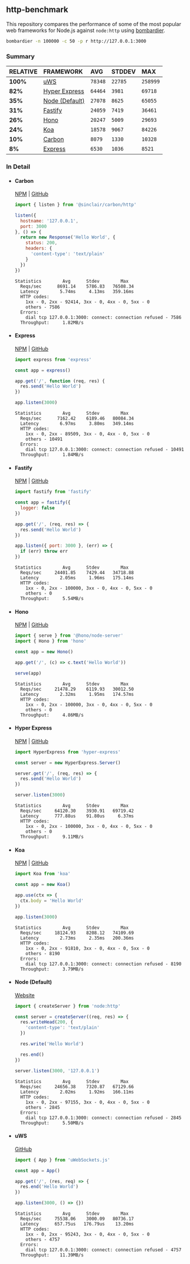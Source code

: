 ## http-benchmark

This repository compares the performance of some of the most popular web frameworks for Node.js against `node:http` using [bombardier](https://github.com/codesenberg/bombardier).

```bash
bombardier -n 100000 -c 50 -p r http://127.0.0.1:3000
```

### Summary

| RELATIVE | FRAMEWORK | AVG | STDDEV | MAX |
| :--- | :--- | :--- | :--- | :--- |
| **100%** | [uWS](#uws) | `78348` | `22785` | `258999` |
| **82%** | [Hyper Express](#hyper-express) | `64464` | `3981` | `69718` |
| **35%** | [Node (Default)](#node-default) | `27078` | `8625` | `65055` |
| **31%** | [Fastify](#fastify) | `24059` | `7419` | `36461` |
| **26%** | [Hono](#hono) | `20247` | `5009` | `29693` |
| **24%** | [Koa](#koa) | `18578` | `9067` | `84226` |
| **10%** | [Carbon](#carbon) | `8079` | `1330` | `10328` |
| **8%** | [Express](#express) | `6530` | `1036` | `8521` |


### In Detail

- #### Carbon
  [NPM](https://npmjs.com/@sinclair/carbon) | [GitHub](https://github.com/sinclairzx81/carbon)
  ```js
  import { listen } from '@sinclair/carbon/http'

  listen({
    hostname: '127.0.0.1',
    port: 3000
  }, () => {
    return new Response('Hello World', {
      status: 200,
      headers: {
        'content-type': 'text/plain'
      }
    })
  })
  ```

  ```
  Statistics        Avg      Stdev        Max
    Reqs/sec      8691.14    5786.83   76508.34
    Latency        5.74ms     4.13ms   359.16ms
    HTTP codes:
      1xx - 0, 2xx - 92414, 3xx - 0, 4xx - 0, 5xx - 0
      others - 7586
    Errors:
      dial tcp 127.0.0.1:3000: connect: connection refused - 7586
    Throughput:     1.82MB/s
  ```

- #### Express
  [NPM](https://npmjs.com/express) | [GitHub](https://github.com/expressjs/express)
  ```js
  import express from 'express'

  const app = express()

  app.get('/', function (req, res) {
    res.send('Hello World')
  })

  app.listen(3000)
  ```

  ```
  Statistics        Avg      Stdev        Max
    Reqs/sec      7162.42    6189.46   80084.34
    Latency        6.97ms     3.80ms   349.14ms
    HTTP codes:
      1xx - 0, 2xx - 89509, 3xx - 0, 4xx - 0, 5xx - 0
      others - 10491
    Errors:
      dial tcp 127.0.0.1:3000: connect: connection refused - 10491
    Throughput:     1.84MB/s
  ```

- #### Fastify
  [NPM](https://npmjs.com/fastify) | [GitHub](https://github.com/fastify/fastify)
  ```js
  import fastify from 'fastify'

  const app = fastify({
    logger: false
  })

  app.get('/', (req, res) => {
    res.send('Hello World')
  })

  app.listen({ port: 3000 }, (err) => {
    if (err) throw err
  })
  ```

  ```
  Statistics        Avg      Stdev        Max
    Reqs/sec     24401.85    7429.44   34718.88
    Latency        2.05ms     1.96ms   175.14ms
    HTTP codes:
      1xx - 0, 2xx - 100000, 3xx - 0, 4xx - 0, 5xx - 0
      others - 0
    Throughput:     5.54MB/s
  ```

- #### Hono
  [NPM](https://npmjs.com/hono) | [GitHub](https://github.com/honojs/hono)
  ```js
  import { serve } from '@hono/node-server'
  import { Hono } from 'hono'

  const app = new Hono()

  app.get('/', (c) => c.text('Hello World'))

  serve(app)
  ```

  ```
  Statistics        Avg      Stdev        Max
    Reqs/sec     21478.29    6119.93   30012.50
    Latency        2.32ms     1.95ms   174.57ms
    HTTP codes:
      1xx - 0, 2xx - 100000, 3xx - 0, 4xx - 0, 5xx - 0
      others - 0
    Throughput:     4.86MB/s
  ```

- #### Hyper Express
  [NPM](https://npmjs.com/hyper-express) | [GitHub](https://github.com/kartikk221/hyper-express)
  ```js
  import HyperExpress from 'hyper-express'

  const server = new HyperExpress.Server()

  server.get('/', (req, res) => {
    res.send('Hello World')
  })

  server.listen(3000)
  ```

  ```
  Statistics        Avg      Stdev        Max
    Reqs/sec     64120.30    3930.91   69719.42
    Latency      777.88us    91.80us     6.37ms
    HTTP codes:
      1xx - 0, 2xx - 100000, 3xx - 0, 4xx - 0, 5xx - 0
      others - 0
    Throughput:     9.11MB/s
  ```

- #### Koa
  [NPM](https://npmjs.com/koa) | [GitHub](https://github.com/koajs/koa)
  ```js
  import Koa from 'koa'

  const app = new Koa()

  app.use(ctx => {
    ctx.body = 'Hello World'
  })

  app.listen(3000)
  ```

  ```
  Statistics        Avg      Stdev        Max
    Reqs/sec     18124.93    8208.12   74109.69
    Latency        2.73ms     2.35ms   200.36ms
    HTTP codes:
      1xx - 0, 2xx - 91810, 3xx - 0, 4xx - 0, 5xx - 0
      others - 8190
    Errors:
      dial tcp 127.0.0.1:3000: connect: connection refused - 8190
    Throughput:     3.79MB/s
  ```

- #### Node (Default)
  [Website](https://nodejs.org/api/http.html)
  ```js
  import { createServer } from 'node:http'

  const server = createServer((req, res) => {
    res.writeHead(200, {
      'content-type': 'text/plain'
    })

    res.write('Hello World')

    res.end()
  })

  server.listen(3000, '127.0.0.1')
  ```

  ```
  Statistics        Avg      Stdev        Max
    Reqs/sec     24656.38    7320.87   67129.66
    Latency        2.02ms     1.92ms   166.11ms
    HTTP codes:
      1xx - 0, 2xx - 97155, 3xx - 0, 4xx - 0, 5xx - 0
      others - 2845
    Errors:
      dial tcp 127.0.0.1:3000: connect: connection refused - 2845
    Throughput:     5.50MB/s
  ```

- #### uWS
  [GitHub](https://github.com/uNetworking/uWebSockets.js)
  ```js
  import { App } from 'uWebSockets.js'

  const app = App()

  app.get('/', (res, req) => {
    res.end('Hello World')
  })

  app.listen(3000, () => {})
  ```

  ```
  Statistics        Avg      Stdev        Max
    Reqs/sec     75538.06    3000.09   80736.17
    Latency      657.75us   176.79us    13.20ms
    HTTP codes:
      1xx - 0, 2xx - 95243, 3xx - 0, 4xx - 0, 5xx - 0
      others - 4757
    Errors:
      dial tcp 127.0.0.1:3000: connect: connection refused - 4757
    Throughput:    11.39MB/s
  ```


